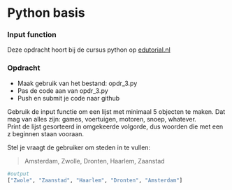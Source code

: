# Python basis

### Input function
Deze opdracht hoort bij de cursus python op [edutorial.nl](https://www.edutorial.nl/course/python)

### Opdracht

* Maak gebruik van het bestand: opdr_3.py
* Pas de code aan van opdr_3.py
* Push en submit je code naar github

Gebruik de input functie om een lijst met minimaal 5 objecten te maken. Dat mag van alles zijn: games, voertuigen, motoren, snoep, whatever.  
Print de lijst gesorteerd in omgekeerde volgorde, dus woorden die met een z beginnen staan vooraan.

Stel je vraagt de gebruiker om steden in te vullen:
> Amsterdam, Zwolle, Dronten, Haarlem, Zaanstad

```python
#output
["Zwole", "Zaanstad", "Haarlem", "Dronten", "Amsterdam"]
```
